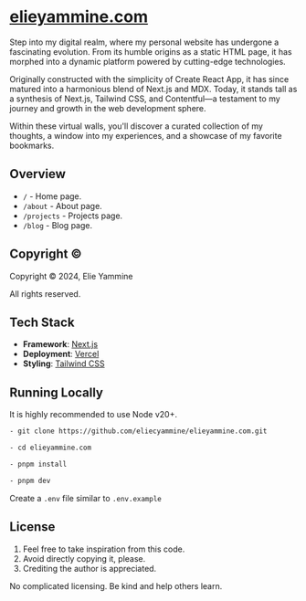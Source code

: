 # [elieyammine.com](https://elieyammine.com)

Step into my digital realm, where my personal website has undergone a fascinating evolution. From its humble origins as a static HTML page, it has morphed into a dynamic platform powered by cutting-edge technologies.

Originally constructed with the simplicity of Create React App, it has since matured into a harmonious blend of Next.js and MDX. Today, it stands tall as a synthesis of Next.js, Tailwind CSS, and Contentful—a testament to my journey and growth in the web development sphere.

Within these virtual walls, you'll discover a curated collection of my thoughts, a window into my experiences, and a showcase of my favorite bookmarks.

## Overview

- `/` - Home page.
- `/about` - About page.
- `/projects` - Projects page.
- `/blog` - Blog page.

## Copyright ©

Copyright © 2024, Elie Yammine

All rights reserved.

## Tech Stack

- **Framework**: [Next.js](https://nextjs.org/)
- **Deployment**: [Vercel](https://vercel.com)
- **Styling**: [Tailwind CSS](https://tailwindcss.com)

## Running Locally

It is highly recommended to use Node v20+.

```bash
- git clone https://github.com/eliecyammine/elieyammine.com.git

- cd elieyammine.com

- pnpm install

- pnpm dev
```

Create a `.env` file similar to `.env.example`

## License

1. Feel free to take inspiration from this code.
2. Avoid directly copying it, please.
3. Crediting the author is appreciated.

No complicated licensing. Be kind and help others learn.
